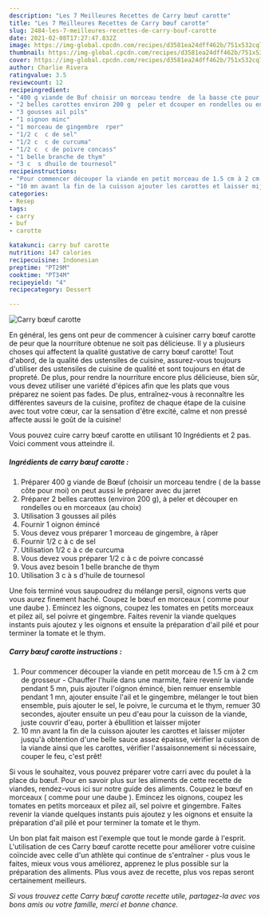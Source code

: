 ```yaml
---
description: "Les 7 Meilleures Recettes de Carry bœuf carotte"
title: "Les 7 Meilleures Recettes de Carry bœuf carotte"
slug: 2484-les-7-meilleures-recettes-de-carry-bouf-carotte
date: 2021-02-08T17:27:47.832Z
image: https://img-global.cpcdn.com/recipes/d3581ea24dff462b/751x532cq70/carry-boeuf-carotte-photo-principale-de-la-recette.jpg
thumbnail: https://img-global.cpcdn.com/recipes/d3581ea24dff462b/751x532cq70/carry-boeuf-carotte-photo-principale-de-la-recette.jpg
cover: https://img-global.cpcdn.com/recipes/d3581ea24dff462b/751x532cq70/carry-boeuf-carotte-photo-principale-de-la-recette.jpg
author: Charlie Rivera
ratingvalue: 3.5
reviewcount: 12
recipeingredient:
- "400 g viande de Buf choisir un morceau tendre  de la basse cte pour moi on peut aussi le prparer avec du jarret"
- "2 belles carottes environ 200 g  peler et dcouper en rondelles ou en morceaux au choix"
- "3 gousses ail pils"
- "1 oignon minc"
- "1 morceau de gingembre  rper"
- "1/2 c  c de sel"
- "1/2 c  c de curcuma"
- "1/2 c  c de poivre concass"
- "1 belle branche de thym"
- "3 c  s dhuile de tournesol"
recipeinstructions:
- "Pour commencer découper la viande en petit morceau de 1.5 cm à 2 cm de grosseur Chauffer l&#39;huile dans une marmite, faire revenir la viande pendant 5 mn, puis ajouter l&#39;oignon émincé, bien remuer ensemble pendant 1 mn, ajouter ensuite l&#39;ail et le gingembre, mélanger le tout bien ensemble, puis ajouter le sel, le poivre, le curcuma et le thym, remuer 30 secondes, ajouter ensuite un peu d&#39;eau pour la cuisson de la viande, juste couvrir d&#39;eau, porter à ébullition et laisser mijoter"
- "10 mn avant la fin de la cuisson ajouter les carottes et laisser mijoter jusqu&#39;à obtention d&#39;une belle sauce assez épaisse, vérifier la cuisson de la viande ainsi que les carottes, vérifier l&#39;assaisonnement si nécessaire, couper le feu, c&#39;est prêt!"
categories:
- Resep
tags:
- carry
- buf
- carotte

katakunci: carry buf carotte 
nutrition: 147 calories
recipecuisine: Indonesian
preptime: "PT29M"
cooktime: "PT34M"
recipeyield: "4"
recipecategory: Dessert

---
```



![Carry bœuf carotte](https://img-global.cpcdn.com/recipes/d3581ea24dff462b/751x532cq70/carry-boeuf-carotte-photo-principale-de-la-recette.jpg)

En général, les gens ont peur de commencer à cuisiner carry bœuf carotte de peur que la nourriture obtenue ne soit pas délicieuse. Il y a plusieurs choses qui affectent la qualité gustative de carry bœuf carotte! Tout d'abord, de la qualité des ustensiles de cuisine, assurez-vous toujours d'utiliser des ustensiles de cuisine de qualité et sont toujours en état de propreté. De plus, pour rendre la nourriture encore plus délicieuse, bien sûr, vous devez utiliser une variété d'épices afin que les plats que vous préparez ne soient pas fades. De plus, entraînez-vous à reconnaître les différentes saveurs de la cuisine, profitez de chaque étape de la cuisine avec tout votre cœur, car la sensation d'être excité, calme et non pressé affecte aussi le goût de la cuisine!

<!--inarticleads1-->

Vous pouvez cuire carry bœuf carotte en utilisant 10 Ingrédients et 2 pas. Voici comment vous atteindre il.

##### Ingrédients de carry bœuf carotte :

1. Préparer 400 g viande de Bœuf (choisir un morceau tendre ( de la basse côte pour moi) on peut aussi le préparer avec du jarret
1. Préparer 2 belles carottes (environ 200 g), à peler et découper en rondelles ou en morceaux (au choix)
1. Utilisation 3 gousses ail pilés
1. Fournir 1 oignon émincé
1. Vous devez vous préparer 1 morceau de gingembre, à râper
1. Fournir 1/2 c à c de sel
1. Utilisation 1/2 c à c de curcuma
1. Vous devez vous préparer 1/2 c à c de poivre concassé
1. Vous avez besoin 1 belle branche de thym
1. Utilisation 3 c à s d&#39;huile de tournesol


Une fois terminé vous saupoudrez du mélange persil, oignons verts que vous aurez finement haché. Coupez le bœuf en morceaux ( comme pour une daube ). Emincez les oignons, coupez les tomates en petits morceaux et pilez ail, sel poivre et gingembre. Faites revenir la viande quelques instants puis ajoutez y les oignons et ensuite la préparation d&#39;ail pilé et pour terminer la tomate et le thym. 

<!--inarticleads2-->

##### Carry bœuf carotte instructions :

1. Pour commencer découper la viande en petit morceau de 1.5 cm à 2 cm de grosseur - Chauffer l&#39;huile dans une marmite, faire revenir la viande pendant 5 mn, puis ajouter l&#39;oignon émincé, bien remuer ensemble pendant 1 mn, ajouter ensuite l&#39;ail et le gingembre, mélanger le tout bien ensemble, puis ajouter le sel, le poivre, le curcuma et le thym, remuer 30 secondes, ajouter ensuite un peu d&#39;eau pour la cuisson de la viande, juste couvrir d&#39;eau, porter à ébullition et laisser mijoter
1. 10 mn avant la fin de la cuisson ajouter les carottes et laisser mijoter jusqu&#39;à obtention d&#39;une belle sauce assez épaisse, vérifier la cuisson de la viande ainsi que les carottes, vérifier l&#39;assaisonnement si nécessaire, couper le feu, c&#39;est prêt!


Si vous le souhaitez, vous pouvez préparer votre carri avec du poulet à la place du bœuf. Pour en savoir plus sur les aliments de cette recette de viandes, rendez-vous ici sur notre guide des aliments. Coupez le bœuf en morceaux ( comme pour une daube ). Emincez les oignons, coupez les tomates en petits morceaux et pilez ail, sel poivre et gingembre. Faites revenir la viande quelques instants puis ajoutez y les oignons et ensuite la préparation d&#39;ail pilé et pour terminer la tomate et le thym. 

<!--inarticleads1-->

<p>
Un bon plat fait maison est l'exemple que tout le monde garde à l'esprit. L'utilisation de ces Carry bœuf carotte recette pour améliorer votre cuisine coïncide avec celle d'un athlète qui continue de s'entraîner - plus vous le faites, mieux vous vous améliorez, apprenez le plus possible sur la préparation des aliments. Plus vous avez de recette, plus vos repas seront certainement meilleurs.
</p>

<p>
<i>Si vous trouvez cette Carry bœuf carotte recette utile, partagez-la avec vos bons amis ou votre famille, merci et bonne chance.</i>
</p>

